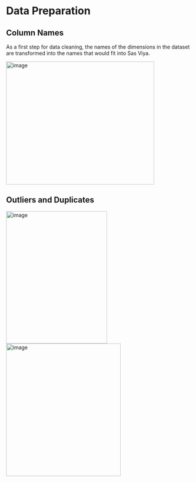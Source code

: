 <h1>Data Preparation</h1>
<h2>Column Names</h2>
<p>As a first step for data cleaning, the names of the dimensions in the dataset are transformed into the names that would fit into Sas Viya.</p>
<img width="402" height="333" alt="image" src="https://github.com/user-attachments/assets/bd519239-72b0-4e39-91d6-25cd9c173afc" />
<h2>Outliers and Duplicates</h2>
<img width="274" height="358" alt="image" src="https://github.com/user-attachments/assets/cbb85722-b832-422e-aec9-e9ab8caafcda" />
<img width="311" height="359" alt="image" src="https://github.com/user-attachments/assets/be5dbd1a-3c81-4acd-a685-0f1b7c2d24bb" />


